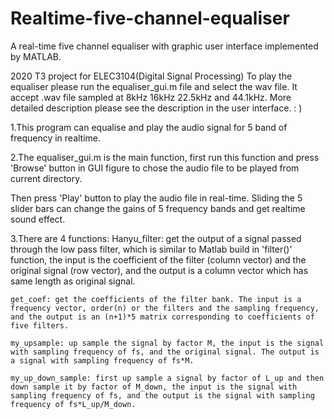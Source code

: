 # Realtime-five-channel-equaliser
A real-time five channel equaliser with graphic user interface implemented by MATLAB.

2020 T3 project for ELEC3104(Digital Signal Processing)
To play the equaliser please run the equaliser_gui.m file and select the wav file.
It accept .wav file sampled at 8kHz 16kHz 22.5kHz and 44.1kHz.
More detailed description please see the description in the user interface. : )


1.This program can equalise and play the audio signal for 5 band of frequency in realtime.

2.The equaliser_gui.m is the main function, first run this function and press 'Browse' button in GUI figure to chose the audio file to be played from current directory.

Then press 'Play' button to play the audio file in real-time. Sliding the 5 slider bars can change the gains of 5 frequency bands and get realtime sound effect.

3.There are 4 functions:
	Hanyu_filter: get the output of a signal passed through the low pass filter, which is similar to Matlab build in 'filter()' function, the input is the coefficient of the filter (column vector) and the original signal (row vector), and the output is a column vector which has same length as original signal.

	get_coef: get the coefficients of the filter bank. The input is a frequency vector, order(n) or the filters and the sampling frequency, and the output is an (n+1)*5 matrix corresponding to coefficients of five filters.

	my_upsample: up sample the signal by factor M, the input is the signal with sampling frequency of fs, and the original signal. The output is a signal with sampling frequency of fs*M.

	my_up_down_sample: first up sample a signal by factor of L_up and then down sample it by factor of M_down, the input is the signal with sampling frequency of fs, and the output is the signal with sampling frequency of fs*L_up/M_down.
